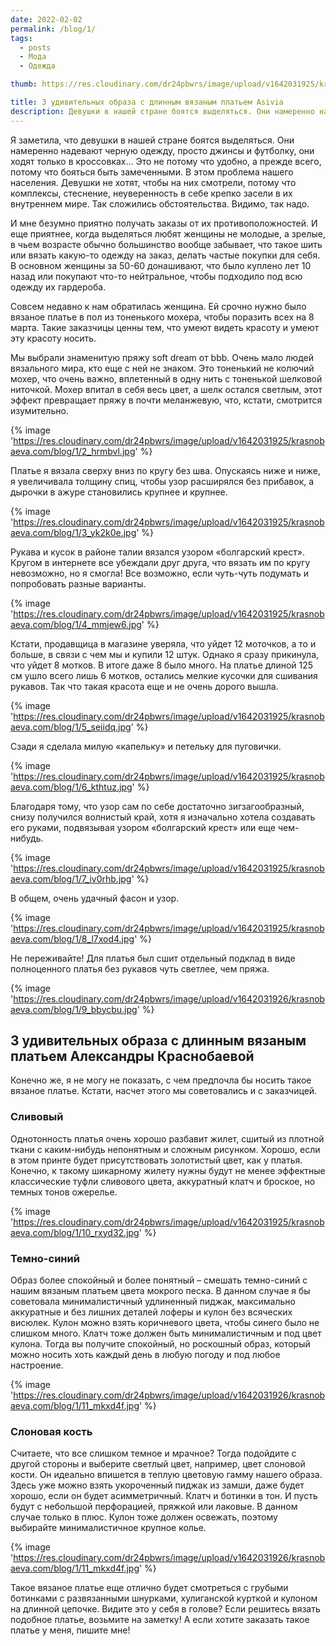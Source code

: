 ```yaml
---
date: 2022-02-02
permalink: /blog/1/
tags:
  - posts
  - Мода
  - Одежда

thumb: https://res.cloudinary.com/dr24pbwrs/image/upload/v1642031925/krasnobaeva.com/blog/1/1_tzj4nj.jpg

title: 3 удивительных образа с длинным вязаным платьем Asivia
description: Девушки в нашей стране боятся выделяться. Они намеренно надевают черную одежду, просто джинсы и футболку, они ходят только в кроссовках
---
```


Я заметила, что девушки в нашей стране боятся выделяться. Они намеренно надевают черную одежду, просто джинсы и футболку, они ходят только в кроссовках… Это не потому что удобно, а прежде всего, потому что бояться быть замеченными. В этом проблема нашего населения. Девушки не хотят, чтобы на них смотрели, потому что комплексы, стеснение, неуверенность в себе крепко засели в их внутреннем мире. Так сложились обстоятельства. Видимо, так надо.

И мне безумно приятно получать заказы от их противоположностей. И еще приятнее, когда выделяться любят женщины не молодые, а зрелые, в чьем возрасте обычно большинство вообще забывает, что такое шить или вязать какую-то одежду на заказ, делать частые покупки для себя. В основном женщины за 50-60 донашивают, что было куплено лет 10 назад или покупают что-то нейтральное, чтобы подходило под всю одежду их гардероба.

Совсем недавно к нам обратилась женщина. Ей срочно нужно было вязаное платье в пол из тоненького мохера, чтобы поразить всех на 8 марта. Такие заказчицы ценны тем, что умеют видеть красоту и умеют эту красоту носить.

Мы выбрали знаменитую пряжу soft dream от bbb. Очень мало людей вязального мира, кто еще с ней не знаком. Это тоненький не колючий мохер, что очень важно, вплетенный в одну нить с тоненькой шелковой ниточкой. Мохер впитал в себя весь цвет, а шелк остался светлым, этот эффект превращает пряжу в почти меланжевую, что, кстати, смотрится изумительно.

{% image 'https://res.cloudinary.com/dr24pbwrs/image/upload/v1642031925/krasnobaeva.com/blog/1/2_hrmbvl.jpg' %}

Платье я вязала сверху вниз по кругу без шва. Опускаясь ниже и ниже, я увеличивала толщину спиц, чтобы узор расширялся без прибавок, а дырочки в ажуре становились крупнее и крупнее.

{% image 'https://res.cloudinary.com/dr24pbwrs/image/upload/v1642031925/krasnobaeva.com/blog/1/3_yk2k0e.jpg' %}

Рукава и кусок в районе талии вязался узором «болгарский крест». Кругом в интернете все убеждали друг друга, что вязать им по кругу невозможно, но я смогла! Все возможно, если чуть-чуть подумать и попробовать разные варианты.

{% image 'https://res.cloudinary.com/dr24pbwrs/image/upload/v1642031925/krasnobaeva.com/blog/1/4_mmjew6.jpg' %}

Кстати, продавщица в магазине уверяла, что уйдет 12 моточков, а то и больше, в связи с чем мы и купили 12 штук. Однако я сразу прикинула, что уйдет 8 мотков. В итоге даже 8 было много. На платье длиной 125 см ушло всего лишь 6 мотков, остались мелкие кусочки для сшивания рукавов. Так что такая красота еще и не очень дорого вышла.

{% image 'https://res.cloudinary.com/dr24pbwrs/image/upload/v1642031925/krasnobaeva.com/blog/1/5_seiidq.jpg' %}

Сзади я сделала милую «капельку» и петельку для пуговички.

{% image 'https://res.cloudinary.com/dr24pbwrs/image/upload/v1642031925/krasnobaeva.com/blog/1/6_kthtuz.jpg' %}

Благодаря тому, что узор сам по себе достаточно зигзагообразный, снизу получился волнистый край, хотя я изначально хотела создавать его руками, подвязывая узором «болгарский крест» или еще чем-нибудь.

{% image 'https://res.cloudinary.com/dr24pbwrs/image/upload/v1642031925/krasnobaeva.com/blog/1/7_iv0rhb.jpg' %}

В общем, очень удачный фасон и узор.

{% image 'https://res.cloudinary.com/dr24pbwrs/image/upload/v1642031925/krasnobaeva.com/blog/1/8_l7xod4.jpg' %}

Не переживайте! Для платья был сшит отдельный подклад в виде полноценного платья без рукавов чуть светлее, чем пряжа.

{% image 'https://res.cloudinary.com/dr24pbwrs/image/upload/v1642031926/krasnobaeva.com/blog/1/9_bbycbu.jpg' %}

## 3 удивительных образа с длинным вязаным платьем Александры Краснобаевой

Конечно же, я не могу не показать, с чем предпочла бы носить такое вязаное платье. Кстати, насчет этого мы советовались и с заказчицей.

### Сливовый

Однотонность платья очень хорошо разбавит жилет, сшитый из плотной ткани с каким-нибудь непонятным и сложным рисунком. Хорошо, если в этом принте будет присутствовать золотистый цвет, как у платья. Конечно, к такому шикарному жилету нужны будут не менее эффектные классические туфли сливового цвета, аккуратный клатч и броское, но темных тонов ожерелье.

{% image 'https://res.cloudinary.com/dr24pbwrs/image/upload/v1642031925/krasnobaeva.com/blog/1/10_rxyd32.jpg' %}

### Темно-синий

Образ более спокойный и более понятный – смешать темно-синий с нашим вязаным платьем цвета мокрого песка. В данном случае я бы советовала минималистичный удлиненный пиджак, максимально аккуратные и без лишних деталей лоферы и кулон без всяческих висюлек. Кулон можно взять коричневого цвета, чтобы синего было не слишком много. Клатч тоже должен быть минималистичным и под цвет кулона. Тогда вы получите спокойный, но роскошный образ, который можно носить хоть каждый день в любую погоду и под любое настроение.

{% image 'https://res.cloudinary.com/dr24pbwrs/image/upload/v1642031926/krasnobaeva.com/blog/1/11_mkxd4f.jpg' %}

### Слоновая кость

Считаете, что все слишком темное и мрачное? Тогда подойдите с другой стороны и выберите светлый цвет, например, цвет слоновой кости. Он идеально впишется в теплую цветовую гамму нашего образа. Здесь уже можно взять укороченный пиджак из замши, даже будет хорошо, если он будет асимметричный. Клатч и ботинки в тон. И пусть будут с небольшой перфорацией, пряжкой или лаковые. В данном случае только в плюс. Кулон тоже должен освежать, поэтому выбирайте минималистичное крупное колье.

{% image 'https://res.cloudinary.com/dr24pbwrs/image/upload/v1642031926/krasnobaeva.com/blog/1/11_mkxd4f.jpg' %}

Такое вязаное платье еще отлично будет смотреться с грубыми ботинками с развязанными шнурками, хулиганской курткой и кулоном на длинной цепочке. Видите это у себя в голове? Если решитесь вязать подобное платье, возьмите на заметку! А если хотите заказать такое платье у меня, пишите мне!
